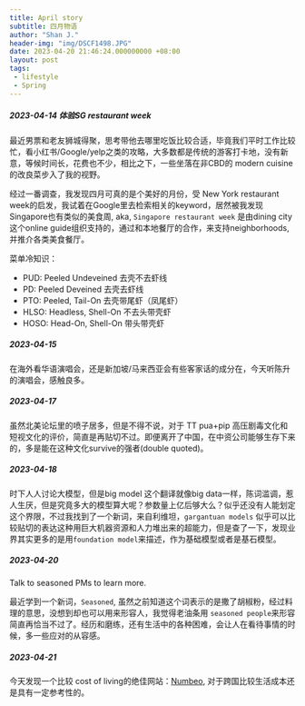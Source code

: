 ```yaml
---
title: April story
subtitle: 四月物语
author: "Shan J."
header-img: "img/DSCF1498.JPG"
date: 2023-04-20 21:46:24.000000000 +08:00
layout: post
tags:
 - lifestyle
 - Spring 
---
```


##### 2023-04-14 体验SG restaurant week

最近男票和老友狮城得聚，思考带他去哪里吃饭比较合适，毕竟我们平时工作比较忙，看小红书/Google/yelp之类的攻略，大多数都是传统的游客打卡地，没有新意，等候时间长，花费也不少，相比之下，一些坐落在非CBD的 modern cuisine的改良菜步入了我的视野。

经过一番调查，我发现四月可真的是个美好的月份，受 New York restaurant week的启发，我试着在Google里去检索相关的keyword，居然被我发现Singapore也有类似的美食周, aka, `Singapore restaurant week` 是由dining city这个online guide组织支持的，通过和本地餐厅的合作，来支持neighborhoods, 并推介各类美食餐厅。

菜单冷知识：
* PUD: Peeled Undeveined 去壳不去虾线
* PD: Peeled Deveined 去壳去虾线
* PTO: Peeled, Tail-On 去壳带尾虾（凤尾虾）
* HLSO: Headless, Shell-On 不去头带壳虾
* HOSO: Head-On, Shell-On 带头带壳虾

##### 2023-04-15

在海外看华语演唱会，还是新加坡/马来西亚会有些客家话的成分在，今天听陈升的演唱会，感触良多。

##### 2023-04-17

虽然北美论坛里的喷子居多，但是不得不说，对于 TT pua+pip 高压剧毒文化和短视文化的评价，简直是再贴切不过。即便离开了中国，在中资公司能够生存下来的，多是能在这种文化survive的强者(double quoted)。

##### 2023-04-18

时下人人讨论大模型，但是big model 这个翻译就像big data一样，陈词滥调，惹人生厌，但是究竟多大的模型算大呢？参数量上亿后够大么？似乎还没有人能划定这个界限，不过我找到了一个新词，来自利维坦，`gargantuan models` 似乎可以比较贴切的表达这种用巨大机器资源和人力堆出来的超能力，但是查了一下，发现业界其实更多的是用`foundation model`来描述，作为基础模型或者是基石模型。

##### 2023-04-20

Talk to seasoned PMs to learn more.

最近学到一个新词，`Seasoned`, 虽然之前知道这个词表示的是撒了胡椒粉，经过料理的意思，没想到却也可以用来形容人，我觉得老油条用 `seasoned people`来形容简直再恰当不过了。经历和磨练，还有生活中的各种困难，会让人在看待事情的时候，多一些应对的从容感。

##### 2023-04-21

今天发现一个比较 cost of living的绝佳网站：[Numbeo](https://www.numbeo.com/cost-of-living/), 对于跨国比较生活成本还是具有一定参考性的。
